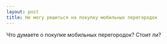 ```yaml
---
layout: post 
title: Не могу решиться на покупку мобильных перегородок 
--- 
```

Что думаете о покупке мобильных перегородок? Стоит ли?
